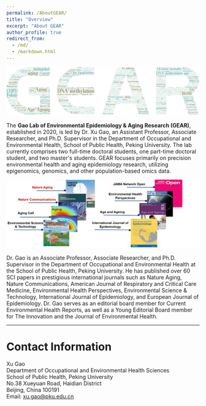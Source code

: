 ```yaml
---
permalink: /AboutGEAR/
title: "Overview"
excerpt: "About GEAR"
author_profile: true
redirect_from: 
  - /md/
  - /markdown.html
---
```



![](GEARcloud.png)



The **Gao Lab of Environmental Epidemiology & Aging Research (GEAR)**, established in 2020, is led by Dr. Xu Gao, an Assistant Professor, Associate Researcher, and Ph.D. Supervisor in the Department of Occupational and Environmental Health, School of Public Health, Peking University. The lab currently comprises two full-time doctoral students, one part-time doctoral student, and two master's students. GEAR focuses primarily on precision environmental health and aging epidemiology research, utilizing epigenomics, genomics, and other population-based omics data.


![](xugaopaper.png)

Dr. Gao is an Associate Professor, Associate Researcher, and Ph.D. Supervisor in the Department of Occupational and Environmental Health at the School of Public Health, Peking University. He has published over 60 SCI papers in prestigious international journals such as Nature Aging, Nature Communications, American Journal of Respiratory and Critical Care Medicine, Environmental Health Perspectives, Environmental Science & Technology, International Journal of Epidemiology, and European Journal of Epidemiology. Dr. Gao serves as an editorial board member for Current Environmental Health Reports, as well as a Young Editorial Board member for The Innovation and the Journal of Environmental Health.

---

Contact Information
=====
Xu Gao \
Department of Occupational and Environmental Health Sciences \
School of Public Health, Peking University \
No.38 Xueyuan Road, Haidian District \
Beijing, China 100191\
Email: <xu.gao@pku.edu.cn>